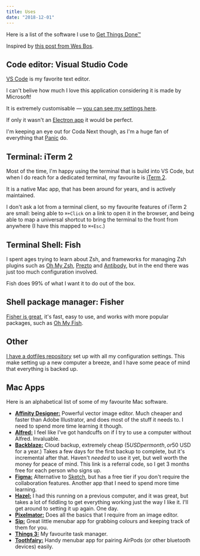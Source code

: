 ```yaml
---
title: Uses
date: "2018-12-01"
---
```


Here is a list of the software I use to [Get Things Done™](https://gettingthingsdone.com)

Inspired by [this post from Wes Bos](wesbos.com/uses).

## Code editor: Visual Studio Code

[VS Code](https://code.visualstudio.com) is my favorite text editor.

I can't belive how much I love this application considering it is made by Microsoft!

It is extremely customisable — [you can see my settings here](https://gist.githubusercontent.com/lukebennett88/9141bc2881906fca00bfa39029bd5c03/raw/09adabbd078ceab7ce2128ccfde95a7d52f0c9de/settings.json).

If only it wasn't an [Electron app](https://electronjs.org) it would be perfect.

I'm keeping an eye out for Coda Next though, as I'm a huge fan of everything that [Panic](https://panic.com) do.

## Terminal: iTerm 2

Most of the time, I'm happy using the terminal that is build into VS Code, but when I do reach for a dedicated terminal, my favourite is [iTerm 2](https://iterm2.com).

It is a native Mac app, that has been around for years, and is actively maintained.

I don't ask a lot from a terminal client, so my favourite features of iTerm 2 are small: being able to `⌘+Click` on a link to open it in the browser, and being able to map a universal shortcut to bring the terminal to the front from anywhere (I have this mapped to `⌘+Esc`.)

## Terminal Shell: Fish

I spent ages trying to learn about Zsh, and frameworks for managing Zsh plugins such as [Oh My Zsh](https://ohmyz.sh), [Prezto](https://github.com/sorin-ionescu/prezto) and [Antibody](https://getantibody.github.io/), but in the end there was just too much configuration involved.

Fish does 99% of what I want it to do out of the box.

## Shell package manager: Fisher

[Fisher is great](https://github.com/jorgebucaran/fisher), it's fast, easy to use, and works with more popular packages, such as [Oh My Fish](https://github.com/oh-my-fish/oh-my-fish).

## Other

[I have a dotfiles repository](https://github.com/lukebennett88/dotfiles) set up with all my configuration settings. This make setting up a new computer a breeze, and I have some peace of mind that everything is backed up.

## Mac Apps

Here is an alphabetical list of some of my favourite Mac software.

- **[Affinity Designer:](https://affinity.serif.com/en-gb/designer/)** Powerful vector image editor. Much cheaper and faster than Adobe Illustrator, and does most of the stuff it needs to. I need to spend more time learning it though.
- **[Alfred:](https://www.alfredapp.com)** I feel like I've got handcuffs on if I try to use a computer without Alfred. Invaluable.
- **[Backblaze:](https://secure.backblaze.com/r/0176ll)** Cloud backup, extremely cheap ($5 USD per month, or$50 USD for a year.) Takes a few days for the first backup to complete, but it's incremental after that. Haven't _needed_ to use it yet, but well worth the money for peace of mind. This link is a referral code, so I get 3 months free for each person who signs up.
- **[Figma:](https://www.figma.com)** Alternative to [Sketch](https://www.sketchapp.com), but has a free tier if you don't require the collaboration features. Another app that I need to spend more time learning.
- **[Hazel:](https://www.noodlesoft.com)** I had this running on a previous computer, and it was great, but takes a lot of fiddling to get everything working just the way I like it. I'll get around to setting it up again. One day.
- **[Pixelmator:](https://www.pixelmator.com/)** Does all the basics that I require from an image editor.
- **[Sip:](https://sipapp.io)** Great little menubar app for grabbing colours and keeping track of them for you.
- **[Things 3:](https://culturedcode.com/things/)** My favourite task manager.
- **[Toothfairy:](https://c-command.com/toothfairy/)** Handy menubar app for pairing AirPods (or other bluetooth devices) easily.
